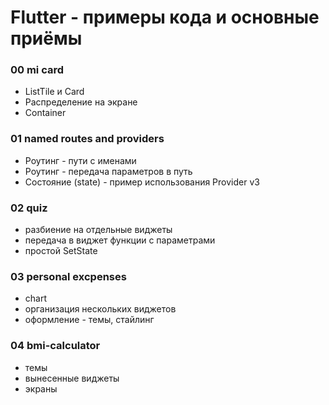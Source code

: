 # Flutter - примеры кода и основные приёмы

### 00 mi card

* ListTile и Card
* Распределение на экране
* Container

### 01 named routes and providers

* Роутинг - пути с именами
* Роутинг - передача параметров в путь
* Состояние (state) - пример использования Provider v3

### 02 quiz

* разбиение на отдельные виджеты
* передача в виджет функции с параметрами
* простой SetState

### 03 personal excpenses

* chart
* организация нескольких виджетов
* оформление - темы, стайлинг

### 04 bmi-calculator

* темы
* вынесенные виджеты
* экраны